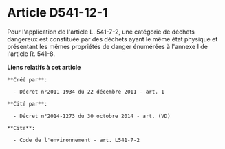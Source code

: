 # Article D541-12-1

Pour l'application de l'article L. 541-7-2, une catégorie de déchets dangereux est constituée par des déchets ayant le même
état physique et présentant les mêmes propriétés de danger énumérées à l'annexe I de l'article R. 541-8.

**Liens relatifs à cet article**

	**Créé par**:

	  - Décret n°2011-1934 du 22 décembre 2011 - art. 1

	**Cité par**:

	  - Décret n°2014-1273 du 30 octobre 2014 - art. (VD)

	**Cite**:

	  - Code de l'environnement - art. L541-7-2
